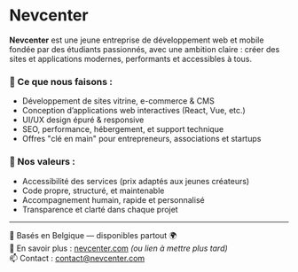 # Nevcenter

**Nevcenter** est une jeune entreprise de développement web et mobile fondée par des étudiants passionnés, avec une ambition claire : créer des sites et applications modernes, performants et accessibles à tous.

### 🚀 Ce que nous faisons :
- Développement de sites vitrine, e-commerce & CMS
- Conception d’applications web interactives (React, Vue, etc.)
- UI/UX design épuré & responsive
- SEO, performance, hébergement, et support technique
- Offres "clé en main" pour entrepreneurs, associations et startups

### 💼 Nos valeurs :
- Accessibilité des services (prix adaptés aux jeunes créateurs)
- Code propre, structuré, et maintenable
- Accompagnement humain, rapide et personnalisé
- Transparence et clarté dans chaque projet

---

📍 Basés en Belgique — disponibles partout 🌍  
🔗 En savoir plus : [nevcenter.com](https://nevcenter.com) *(ou lien à mettre plus tard)*  
📫 Contact : contact@nevcenter.com
